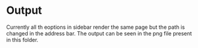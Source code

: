 # Output
Currently all th eoptions in sidebar render the same page but the path is changed in the address bar.
The output can be seen in the png file present in this folder.